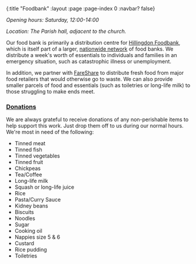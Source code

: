 {:title "Foodbank"
 :layout :page
 :page-index 0
 :navbar? false}

*Opening hours: Saturday, 12:00-14:00*

*Location: The Parish hall, adjacent to the church.*

Our food bank is primarily a distribution centre for [Hillingdon Foodbank](https://hillingdon.foodbank.org.uk/), which is itself part of a larger, [nationwide network](https://www.trusselltrust.org/) of food banks. We distribute a week's worth of essentials to individuals and families in an emergency situation, such as catastrophic illness or unemployment.

In addition, we partner with [FareShare](https://fareshare.org.uk/) to distribute fresh food from major food retailers that would otherwise go to waste. We can also provide smaller parcels of food and essentials (such as toiletries or long-life milk) to those struggling to make ends meet.

### [Donations](#donations)

We are always grateful to receive donations of any non-perishable items to help support this work. Just drop them off to us during our normal hours. We're most in need of the following:

 * Tinned meat
 * Tinned fish
 * Tinned vegetables
 * Tinned fruit
 * Chickpeas
 * Tea/Coffee
 * Long-life milk
 * Squash or long-life juice
 * Rice
 * Pasta/Curry Sauce
 * Kidney beans
 * Biscuits
 * Noodles
 * Sugar
 * Cooking oil
 * Nappies size 5 & 6
 * Custard
 * Rice pudding
 * Toiletries
